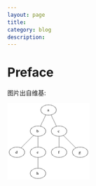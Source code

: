 ```yaml
---
layout: page
title:
category: blog
description:
---
```

# Preface
图片出自维基:

![algorithm-bfs-1.gif](/img/algorithm-bfs-1.gif)

